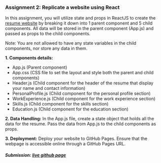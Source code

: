 ### Assignment 2: Replicate a website using React

In this assignment, you will utilize state and props in ReactJS to create the [resume website](https://github.com/user-attachments/files/17061374/Assignment.1.Sample.1.pdf) by breaking it down into 1 parent component and 5 child components. All data will be stored in the parent component (App.js) and passed as props to the child components.

Note: You are not allowed to have any state variables in the child components, nor store any data in them.

**1. Components details:**

- App.js (Parent component)
- App.css (CSS file to set the layout and style both the parent and child components)
- Header.js (Child component for the header of the resume that display your name and contact information)
- PersonalProfile.js (Child component for the personal profile section)
- WorkExperience.js (Child component for the work experience section)
- Skills.js (Child component for the skills section)
- Education.js (Child component for the education section)

**2. Data Handling:**
In the App.js file, create a state object that holds all the data for the resume.
Pass the data from App.js to the child components as props.

**3. Deployment:** Deploy your website to GitHub Pages. Ensure that the webpage is accessible online through a GitHub Pages URL.

##### Submission: [live github page](https://katherinj.github.io/DataVisualization/assignment2)
